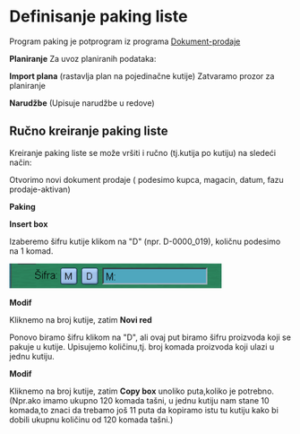 # Definisanje paking liste

Program paking je potprogram iz programa 
[Dokument-prodaje](../mk503_sr.md)

**Planiranje**
Za uvoz planiranih podataka:

**Import plana** (rastavlja plan na pojedinačne kutije)
Zatvaramo prozor za planiranje

**Narudžbe** (Upisuje narudžbe u redove)


## Ručno kreiranje paking liste

Kreiranje paking liste se može vršiti i ručno (tj.kutija po kutiju) na sledeći način:

Otvorimo novi dokument prodaje ( podesimo kupca, magacin, datum, fazu prodaje-aktivan)

**Paking**

**Insert box**

Izaberemo šifru kutije klikom na "D" (npr. D-0000_019), količnu podesimo na 1 komad.

![Image](sifra_01.png)

**Modif**

Kliknemo na broj kutije, zatim **Novi red**

Ponovo biramo šifru klikom na "D", ali ovaj put biramo šifru proizvoda koji se pakuje u kutije. Upisujemo količinu,tj. broj komada proizvoda koji ulazi u jednu kutiju.

**Modif**

Kliknemo na broj kutije, zatim **Copy box** unoliko puta,koliko je potrebno. 
(Npr.ako imamo ukupno 120 komada tašni, u jednu kutiju nam stane 10 komada,to znaci da trebamo još 11 puta da kopiramo istu tu kutiju kako bi dobili ukupnu količinu od 120 komada tašni.)